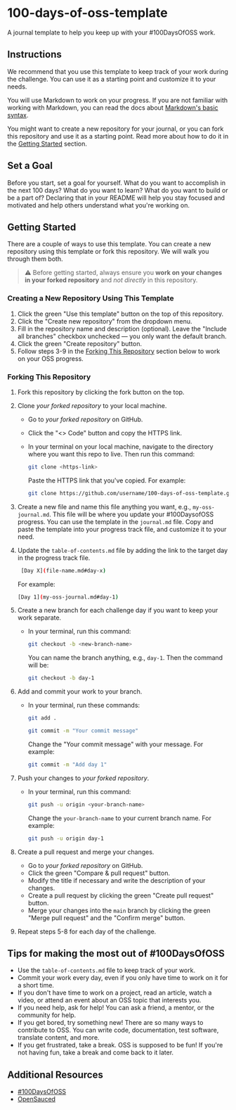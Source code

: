 # 100-days-of-oss-template

A journal template to help you keep up with your #100DaysOfOSS work.

## Instructions

We recommend that you use this template to keep track of your work during the challenge. You can use it as a starting point and customize it to your needs.

You will use Markdown to work on your progress. If you are not familiar with working with Markdown, you can read the docs about [Markdown's basic syntax](https://www.markdownguide.org/basic-syntax/).

You might want to create a new repository for your journal, or you can fork this repository and use it as a starting point. Read more about how to do it in the [Getting Started](#getting-started) section.

## Set a Goal

Before you start, set a goal for yourself. What do you want to accomplish in the next 100 days? What do you want to learn? What do you want to build or be a part of? Declaring that in your README will help you stay focused and motivated and help others understand what you're working on.

## Getting Started

There are a couple of ways to use this template. You can create a new repository using this template or fork this repository. We will walk you through them both.

> ⚠️ Before getting started, always ensure you **work on your changes in your forked repository** and _not directly_ in this repository.

### Creating a New Repository Using This Template

1. Click the green "Use this template" button on the top of this repository.
2. Click the "Create new repository" from the dropdown menu.
3. Fill in the repository name and description (optional). Leave the "Include all branches" checkbox unchecked — you only want the default branch.
4. Click the green "Create repository" button.
5. Follow steps 3-9 in the [Forking This Repository](#forking-this-repository) section below to work on your OSS progress.

### Forking This Repository

1. Fork this repository by clicking the fork button on the top.
2. Clone _your forked repository_ to your local machine.

   - Go to _your forked repository_ on GitHub.
   - Click the "<> Code" button and copy the HTTPS link.
   - In your terminal on your local machine, navigate to the directory where you want this repo to live. Then run this command:

     ```bash
     git clone <https-link>
     ```

     Paste the HTTPS link that you've copied. For example:

     ```bash
     git clone https://github.com/username/100-days-of-oss-template.git
     ```

3. Create a new file and name this file anything you want, e.g., `my-oss-journal.md`. This file will be where you update your #100DaysofOSS progress. You can use the template in the `journal.md` file. Copy and paste the template into your progress track file, and customize it to your need.
4. Update the `table-of-contents.md` file by adding the link to the target day in the progress track file.
   ```bash
    [Day X](file-name.md#day-x)
   ```
   For example:
   ```bash
   [Day 1](my-oss-journal.md#day-1)
   ```
5. Create a new branch for each challenge day if you want to keep your work separate.

   - In your terminal, run this command:

     ```bash
     git checkout -b <new-branch-name>
     ```

     You can name the branch anything, e.g., `day-1`. Then the command will be:

     ```bash
     git checkout -b day-1
     ```

6. Add and commit your work to your branch.

   - In your terminal, run these commands:

     ```bash
     git add .

     git commit -m "Your commit message"
     ```

     Change the "Your commit message" with your message. For example:

     ```bash
     git commit -m "Add day 1"
     ```

7. Push your changes to _your forked repository_.

   - In your terminal, run this command:

     ```bash
     git push -u origin <your-branch-name>
     ```

     Change the `your-branch-name` to your current branch name. For example:

     ```bash
     git push -u origin day-1
     ```

8. Create a pull request and merge your changes.
   - Go to _your forked repository_ on GitHub.
   - Click the green "Compare & pull request" button.
   - Modify the title if necessary and write the description of your changes.
   - Create a pull request by clicking the green "Create pull request" button.
   - Merge your changes into the `main` branch by clicking the green "Merge pull request" and the "Confirm merge" button.
9. Repeat steps 5-8 for each day of the challenge.

## Tips for making the most out of #100DaysOfOSS

- Use the `table-of-contents.md` file to keep track of your work.
- Commit your work every day, even if you only have time to work on it for a short time.
- If you don't have time to work on a project, read an article, watch a video, or attend an event about an OSS topic that interests you.
- If you need help, ask for help! You can ask a friend, a mentor, or the community for help.
- If you get bored, try something new! There are so many ways to contribute to OSS. You can write code, documentation, test software, translate content, and more.
- If you get frustrated, take a break. OSS is supposed to be fun! If you're not having fun, take a break and come back to it later.

## Additional Resources

- [#100DaysOfOSS](https://docs.opensauced.pizza/community/100-days-of-oss/)
- [OpenSauced](https://opensauced.pizza/)
